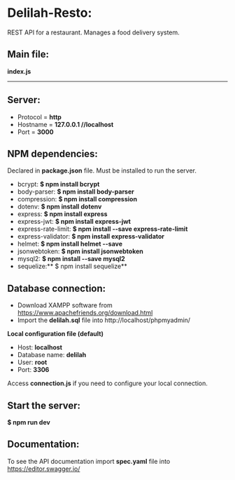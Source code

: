 # Delilah-Resto:

REST API for a restaurant. Manages a food delivery system.

## Main file:

**index.js**

---

## Server:

- Protocol = **http**
- Hostname = **127.0.0.1 //localhost**
- Port = **3000**

## NPM dependencies:
Declared in **package.json** file. Must be installed to run the server.

- bcrypt: **$ npm install bcrypt**
- body-parser: **$ npm install body-parser**
- compression: **$ npm install compression**
- dotenv: **$ npm install dotenv**
- express: **$ npm install express**
- express-jwt: **$ npm install express-jwt**
- express-rate-limit: **$ npm install --save express-rate-limit**
- express-validator: **$ npm install express-validator**
- helmet: **$ npm install helmet --save**
- jsonwebtoken: **$ npm install jsonwebtoken**
- mysql2: **$ npm install --save mysql2**
- sequelize:** $ npm install sequelize\*\*

## Database connection:

- Download XAMPP software from https://www.apachefriends.org/download.html
- Import the **delilah.sql** file into http://localhost/phpmyadmin/

**Local configuration file (default)**
- Host: **localhost**
- Database name: **delilah**
- User: **root**
- Port: **3306**

Access **connection.js** if you need to configure your local connection.

## Start the server:

**$ npm run dev**

## Documentation:

To see the API documentation import **spec.yaml** file into https://editor.swagger.io/
